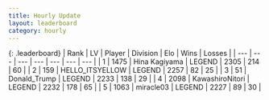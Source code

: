 ```yaml
---
title: Hourly Update
layout: leaderboard
category: hourly
---
```


{: .leaderboard}
| Rank | LV | Player | Division | Elo | Wins | Losses |
| --- | --- | --- | --- | --- | --- | --- |
| <span data-change="0">1</span> | 1475 | <span title="ID: 315148">Hina Kagiyama</span> | LEGEND | <span data-change="0">2305</span> | <span data-change="0">214</span> | <span data-change="0">60</span> |
| <span data-change="0">2</span> | 159 | <span title="ID: 528147">HELLO_ITSYELLOW</span> | LEGEND | <span data-change="0">2257</span> | <span data-change="0">82</span> | <span data-change="0">25</span> |
| <span data-change="0">3</span> | 51 | <span title="ID: 515520">Donald_Trump</span> | LEGEND | <span data-change="0">2233</span> | <span data-change="0">138</span> | <span data-change="0">29</span> |
| <span data-change="0">4</span> | 2098 | <span title="ID: 164871">KawashiroNitori</span> | LEGEND | <span data-change="0">2232</span> | <span data-change="0">178</span> | <span data-change="0">65</span> |
| <span data-change="0">5</span> | 1063 | <span title="ID: 416373">miracle03</span> | LEGEND | <span data-change="0">2227</span> | <span data-change="0">89</span> | <span data-change="0">30</span> |